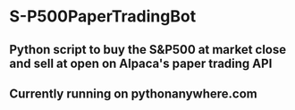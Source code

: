# S-P500PaperTradingBot

## Python script to buy the S&P500 at market close and sell at open on Alpaca's paper trading API

## Currently running on pythonanywhere.com